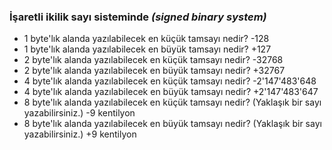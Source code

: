 ### İşaretli ikilik sayı sisteminde *(signed binary system)*
 
* 1 byte'lık alanda yazılabilecek en küçük tamsayı nedir?	-128
* 1 byte'lık alanda yazılabilecek en büyük tamsayı nedir?	+127
* 2 byte'lık alanda yazılabilecek en küçük tamsayı nedir?	-32768
* 2 byte'lık alanda yazılabilecek en büyük tamsayı nedir?	+32767
* 4 byte'lık alanda yazılabilecek en küçük tamsayı nedir?	-2'147'483'648
* 4 byte'lık alanda yazılabilecek en büyük tamsayı nedir?	+2'147'483'647
* 8 byte'lık alanda yazılabilecek en küçük tamsayı nedir? (Yaklaşık bir sayı yazabilirsiniz.) -9 kentilyon
* 8 byte'lık alanda yazılabilecek en büyük tamsayı nedir? (Yaklaşık bir sayı yazabilirsiniz.) +9 kentilyon

